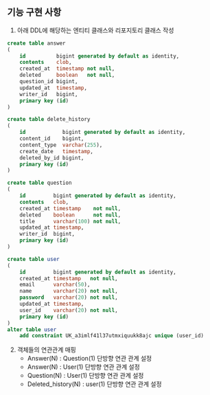 ## 기능 구현 사항
1. 아래 DDL에 해당하는 엔티티 클래스와 리포지토리 클래스 작성
```sql
create table answer
(
    id          bigint generated by default as identity,
    contents    clob,
    created_at  timestamp not null,
    deleted     boolean   not null,
    question_id bigint,
    updated_at  timestamp,
    writer_id   bigint,
    primary key (id)
)
```

```sql
create table delete_history
(
    id            bigint generated by default as identity,
    content_id    bigint,
    content_type  varchar(255),
    create_date   timestamp,
    deleted_by_id bigint,
    primary key (id)
)
```

```sql
create table question
(
    id         bigint generated by default as identity,
    contents   clob,
    created_at timestamp    not null,
    deleted    boolean      not null,
    title      varchar(100) not null,
    updated_at timestamp,
    writer_id  bigint,
    primary key (id)
)
```

```sql
create table user
(
    id         bigint generated by default as identity,
    created_at timestamp   not null,
    email      varchar(50),
    name       varchar(20) not null,
    password   varchar(20) not null,
    updated_at timestamp,
    user_id    varchar(20) not null,
    primary key (id)
)
alter table user
    add constraint UK_a3imlf41l37utmxiquukk8ajc unique (user_id)
```
2. 객체들의 연관관계 매핑
    - Answer(N) : Question(1) 단방향 연관 관계 설정
    - Answer(N) : User(1) 단방향 연관 관계 설정
    - Question(N) : User(1) 단방향 연관 관계 설정
    - Deleted_history(N) : user(1) 단방향 연관 관계 설정